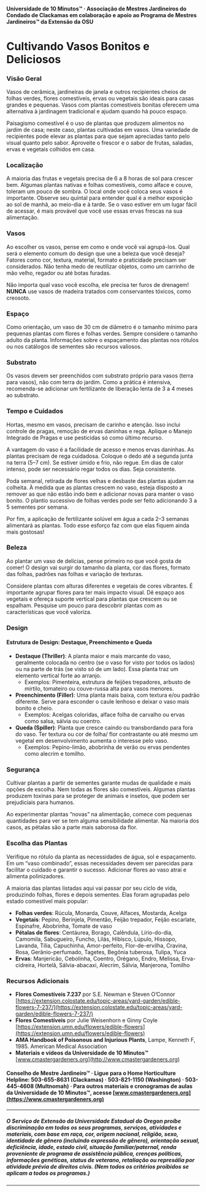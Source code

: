 #### Universidade de 10 Minutos™ · Associação de Mestres Jardineiros do Condado de Clackamas em colaboração e apoio ao Programa de Mestres Jardineiros™ da Extensão da OSU

# Cultivando Vasos Bonitos e Deliciosos

### Visão Geral

Vasos de cerâmica, jardineiras de janela e outros recipientes cheios de folhas verdes, flores comestíveis, ervas ou vegetais são ideais para casas grandes e pequenas. Vasos com plantas comestíveis bonitas oferecem uma alternativa à jardinagem tradicional e ajudam quando há pouco espaço.

Paisagismo comestível é o uso de plantas que produzem alimentos no jardim de casa; neste caso, plantas cultivadas em vasos. Uma variedade de recipientes pode elevar as plantas para que sejam apreciadas tanto pelo visual quanto pelo sabor. Aproveite o frescor e o sabor de frutas, saladas, ervas e vegetais colhidos em casa.

### Localização

A maioria das frutas e vegetais precisa de 6 a 8 horas de sol para crescer bem. Algumas plantas nativas e folhas comestíveis, como alface e couve, toleram um pouco de sombra. O local onde você coloca seus vasos é importante. Observe seu quintal para entender qual é a melhor exposição ao sol de manhã, ao meio-dia e à tarde. Se o vaso estiver em um lugar fácil de acessar, é mais provável que você use essas ervas frescas na sua alimentação.

### Vasos

Ao escolher os vasos, pense em como e onde você vai agrupá-los. Qual será o elemento comum do design que une a beleza que você deseja? Fatores como cor, textura, material, formato e praticidade precisam ser considerados. Não tenha medo de reutilizar objetos, como um carrinho de mão velho, regador ou até botas furadas.

Não importa qual vaso você escolha, ele precisa ter furos de drenagem! **NUNCA** use vasos de madeira tratados com conservantes tóxicos, como creosoto.

### Espaço

Como orientação, um vaso de 30 cm de diâmetro é o tamanho mínimo para pequenas plantas com flores e folhas verdes. Sempre considere o tamanho adulto da planta. Informações sobre o espaçamento das plantas nos rótulos ou nos catálogos de sementes são recursos valiosos.

### Substrato

Os vasos devem ser preenchidos com substrato próprio para vasos (terra para vasos), não com terra do jardim. Como a prática é intensiva, recomenda-se adicionar um fertilizante de liberação lenta de 3 a 4 meses ao substrato.

### Tempo e Cuidados

Hortas, mesmo em vasos, precisam de carinho e atenção. Isso inclui controle de pragas, remoção de ervas daninhas e rega. Aplique o Manejo Integrado de Pragas e use pesticidas só como último recurso.

A vantagem do vaso é a facilidade de acesso e menos ervas daninhas. As plantas precisam de rega cuidadosa. Coloque o dedo até a segunda junta na terra (5–7 cm). Se estiver úmido e frio, não regue. Em dias de calor intenso, pode ser necessário regar todos os dias. Seja consistente.

Poda semanal, retirada de flores velhas e desbaste das plantas ajudam na colheita. À medida que as plantas crescem no vaso, esteja disposto a remover as que não estão indo bem e adicionar novas para manter o vaso bonito. O plantio sucessivo de folhas verdes pode ser feito adicionando 3 a 5 sementes por semana.

Por fim, a aplicação de fertilizante solúvel em água a cada 2–3 semanas alimentará as plantas. Todo esse esforço faz com que elas fiquem ainda mais gostosas!

### Beleza

Ao plantar um vaso de delícias, pense primeiro no que você gosta de comer! O design vai surgir do tamanho da planta, cor das flores, formato das folhas, padrões nas folhas e variação de texturas.

Considere plantas com alturas diferentes e vegetais de cores vibrantes. É importante agrupar flores para ter mais impacto visual. Dê espaço aos vegetais e ofereça suporte vertical para plantas que crescem ou se espalham. Pesquise um pouco para descobrir plantas com as características que você valoriza.

### Design

#### Estrutura de Design: Destaque, Preenchimento e Queda

- **Destaque (Thriller)**: A planta maior e mais marcante do vaso, geralmente colocada no centro (se o vaso for visto por todos os lados) ou na parte de trás (se visto só de um lado). Essa planta traz um elemento vertical forte ao arranjo.
  - Exemplos: Pimenteira, estrutura de feijões trepadores, arbusto de mirtilo, tomateiro ou couve-russa alta para vasos menores.
- **Preenchimento (Filler)**: Uma planta mais baixa, com textura e/ou padrão diferente. Serve para esconder o caule lenhoso e deixar o vaso mais bonito e cheio.
  - Exemplos: Acelgas coloridas, alface folha de carvalho ou ervas como salsa, sálvia ou coentro.
- **Queda (Spiller)**: Planta que cresce caindo ou transbordando para fora do vaso. Ter textura ou cor de folha/ flor contrastante ou até mesmo um vegetal em desenvolvimento aumenta o interesse pelo vaso.
  - Exemplos: Pepino-limão, abobrinha de verão ou ervas pendentes como alecrim e tomilho.

### Segurança

Cultivar plantas a partir de sementes garante mudas de qualidade e mais opções de escolha. Nem todas as flores são comestíveis. Algumas plantas produzem toxinas para se proteger de animais e insetos, que podem ser prejudiciais para humanos.

Ao experimentar plantas “novas” na alimentação, comece com pequenas quantidades para ver se tem alguma sensibilidade alimentar. Na maioria dos casos, as pétalas são a parte mais saborosa da flor.

### Escolha das Plantas

Verifique no rótulo da planta as necessidades de água, sol e espaçamento. Em um “vaso combinado”, essas necessidades devem ser parecidas para facilitar o cuidado e garantir o sucesso. Adicionar flores ao vaso atrai e alimenta polinizadores.

A maioria das plantas listadas aqui vai passar por seu ciclo de vida, produzindo folhas, flores e depois sementes. Elas foram agrupadas pelo estado comestível mais popular:

- **Folhas verdes**: Rúcula, Monarda, Couve, Alfaces, Mostarda, Acelga
- **Vegetais**: Pepino, Berinjela, Pimentão, Feijão trepador, Feijão escarlate, Espinafre, Abobrinha, Tomate de vaso
- **Pétalas de flores**: Centáurea, Borago, Calêndula, Lírio-do-dia, Camomila, Sabugueiro, Funcho, Lilás, Hibisco, Lúpulo, Hissopo, Lavanda, Tília, Capuchinha, Amor-perfeito, Flor-de-ervilha, Cravina, Rosa, Gerânio-perfumado, Tagetes, Begônia tuberosa, Tulipa, Yuca
- **Ervas**: Manjericão, Cebolinha, Coentro, Orégano, Endro, Melissa, Erva-cidreira, Hortelã, Sálvia-abacaxi, Alecrim, Sálvia, Manjerona, Tomilho

### Recursos Adicionais

- **Flores Comestíveis 7.237** por S.E. Newman e Steven O’Connor  
  [https://extension.colostate.edu/topic-areas/yard-garden/edible-flowers-7-237/](https://extension.colostate.edu/topic-areas/yard-garden/edible-flowers-7-237/)
- **Flores Comestíveis** por Julie Weisenhorn e Ginny Coyle  
  [https://extension.umn.edu/flowers/edible-flowers](https://extension.umn.edu/flowers/edible-flowers)
- **AMA Handbook of Poisonous and Injurious Plants**, Lampe, Kenneth F, 1985. American Medical Association
- **Materiais e vídeos da Universidade de 10 Minutos™**  
  [www.cmastergardeners.org](http://www.cmastergardeners.org)

#### Conselho de Mestre Jardineiro™ · Ligue para o Home Horticulture Helpline: 503-655-8631 (Clackamas) · 503-821-1150 (Washington) · 503-445-4608 (Multnomah) · Para outros materiais e cronogramas de aulas da Universidade de 10 Minutos™, acesse [www.cmastergardeners.org](https://www.cmastergardeners.org)

---

##### O Serviço de Extensão da Universidade Estadual do Oregon proíbe discriminação em todos os seus programas, serviços, atividades e materiais, com base em raça, cor, origem nacional, religião, sexo, identidade de gênero (incluindo expressão de gênero), orientação sexual, deficiência, idade, estado civil, situação familiar/paternal, renda proveniente de programa de assistência pública, crenças políticas, informações genéticas, status de veterano, retaliação ou represália por atividade prévia de direitos civis. (Nem todos os critérios proibidos se aplicam a todos os programas.)
---